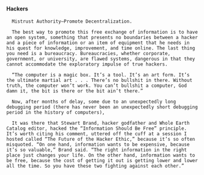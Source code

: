 #### Hackers  
      Mistrust Authority—Promote Decentralization.

      The best way to promote this free exchange of information is to have an open system, something that presents no boundaries between a hacker and a piece of information or an item of equipment that he needs in his quest for knowledge, improvement, and time online. The last thing you need is a bureaucracy. Bureaucracies, whether corporate, government, or university, are flawed systems, dangerous in that they cannot accommodate the exploratory impulse of true hackers.

      “The computer is a magic box. It’s a tool. It’s an art form. It’s the ultimate martial art . . . There’s no bullshit in there. Without truth, the computer won’t work. You can’t bullshit a computer, God damn it, the bit is there or the bit ain’t there.”

      Now, after months of delay, some due to an unexpectedly long debugging period (there has never been an unexpectedly short debugging period in the history of computers),

      It was there that Stewart Brand, hacker godfather and Whole Earth Catalog editor, hacked the “Information Should Be Free” principle. It’s worth citing his comment, uttered off the cuff at a session I hosted called “The Future of the Hacker Ethic,” because it’s so often misquoted. “On one hand, information wants to be expensive, because it’s so valuable,” Brand said. “The right information in the right place just changes your life. On the other hand, information wants to be free, because the cost of getting it out is getting lower and lower all the time. So you have these two fighting against each other.”

